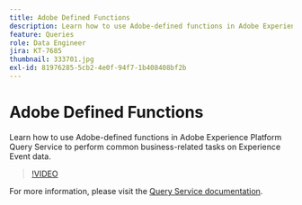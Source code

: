 ```yaml
---
title: Adobe Defined Functions
description: Learn how to use Adobe-defined functions in Adobe Experience Platform Query Service to perform common business-related tasks on Experience Event data.
feature: Queries
role: Data Engineer
jira: KT-7685
thumbnail: 333701.jpg
exl-id: 81976285-5cb2-4e0f-94f7-1b408408bf2b
---
```

# Adobe Defined Functions

Learn how to use Adobe-defined functions in Adobe Experience Platform Query Service to perform common business-related tasks on Experience Event data.

>[!VIDEO](https://video.tv.adobe.com/v/333701?quality=12&learn=on)

For  more information, please visit the [Query Service documentation](https://experienceleague.adobe.com/docs/experience-platform/query/home.html).
